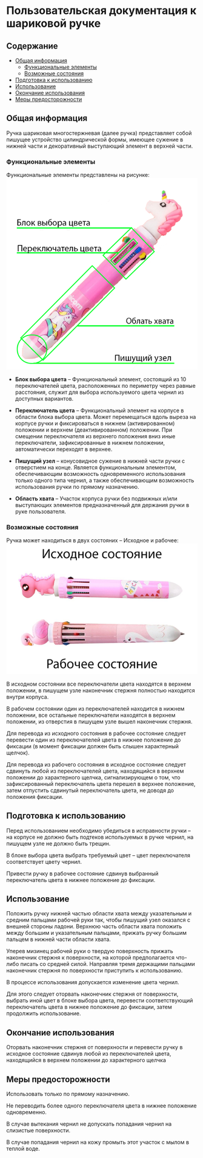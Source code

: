 # Пользовательская документация к шариковой ручке

## Содержание

- [Общая информация](#общая-информация)
  - [Функциональные элементы](#функциональные-элементы)
  - [Возможные состояния](#возможные-состояния)
- [Подготовка к использованию](#подготовка-к-использованию)
- [Использование](#использование)
- [Окончание использования](#окончание-использования)
- [Меры предосторожности](#меры-предосторожности)

## Общая информация

Ручка шариковая многостержневая (далее ручка) представляет собой пишущее устройство цилиндрической формы, имеющее сужение в нижней части и декоративный выступающий элемент в верхней части.

### Функциональные элементы

Функциональные элементы представлены на рисунке:
![функциональные элементы](/img1.png)

- **Блок выбора цвета** – Функциональный элемент, состоящий из 10 переключателей цвета, расположенных по периметру через равные расстояния, служит для выбора используемого цвета чернил из доступных вариантов.

- **Переключатель цвета** – Функциональный элемент на корпусе в области блока выбора цвета. Может перемещаться вдоль выреза на корпусе ручки и фиксироваться в нижнем (активированном) положении и верхнем (деактивированном) положении. При смещении переключателя из верхнего положения вниз иные переключатели, зафиксированные в нижнем положении, автоматически переходят в верхнее.
  
- **Пишущий узел** – конусовидное сужение в нижней части ручки с отверстием на конце. Является функциональным элементом, обеспечивающим возможность одновременного использования только одного типа чернил, а также обеспечивающим возможность использования ручки по прямому назначению.
  
- **Область хвата** – Участок корпуса ручки без подвижных и/или выступающих элементов предназначенный для держания ручки в руке пользователя.

### Возможные состояния

Ручка может находиться в двух состояних – Исходное и рабочее:
![Возможные состояния](/img2.png)

В исходном состоянии все переключатели цвета находятся в верхнем положении, в пишущем узле наконечник стержня полностью находится внутри корпуса.

В рабочем состоянии один из переключателей находится в нижнем положении, все остальные переключатели находятся в верхнем положении, из отверстия в пишущем узле вышел наконечник стержня.

Для перевода из исходного состояния в рабочее состояние следует перевести один из переключателей цвета в нижнее положение до фиксации (в момент фиксации должен быть слышен характерный щелчок).

Для перевода из рабочего состояния в исходное состояние следует сдвинуть любой из переключателей цвета, находящийся в верхнем положении до характерного щелчка, сигнализирующем о том, что зафиксированный переключатель цвета перешел в верхнее положение, затем отпустить сдвинутый переключатель цвета, не доводя до положения фиксации.

## Подготовка к использованию

Перед использованием необходимо убедиться в исправности ручки – на корпусе не должно быть подтеков используемых в ручке чернил, на пишущем узле не должно быть трещин.

В блоке выбора цвета выбрать требуемый цвет – цвет переключателя соответствует цвету чернил.

Привести ручку в рабочее состояние сдвинув выбранный переключатель цвета в нижнее положение до фиксации.

## Использование

Положить ручку нижней частью области хвата между указательным и средним пальцами рабочей руки так, чтобы пишущий узел оказался с внешней стороны ладони. Верхнюю часть области хвата положить между большим и указательным пальцами, прижать ручку большим пальцем в нижней части области хвата.

Уперев мизинец рабочей руки о твердую поверхность прижать наконечник стержня к поверхности, на которой предполагается что-либо писать со средней силой. Направляя тремя держащими пальцами наконечник стержня по поверхности приступить к использованию.

В процессе использования допускается изменение цвета чернил.

Для этого следует оторвать наконечник стержня от поверхности, выбрать иной цвет в блоке выбора цвета, перевести соответствующий переключатель цвета в нижнее положение до фиксации, затем продолжить использование.

## Окончание использования

Оторвать наконечник стержня от поверхности и перевести ручку в исходное состояние сдвинув любой из переключателей цвета, находящийся в верхнем положении до характерного щелчка

## Меры предосторожности

Использовать только по прямому назначению.

Не переводить более одного переключателя цвета в нижнее положение одновременно.

В случае вытекания чернил не допускать попадания чернил на слизистые поверхности.

В случае попадания чернил на кожу промыть этот участок с мылом в теплой воде.
